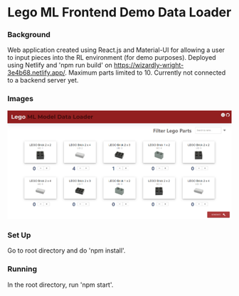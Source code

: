 # Lego ML Frontend Demo Data Loader

### Background

Web application created using React.js and Material-UI for allowing a user to input pieces into the RL environment (for demo purposes).
Deployed using Netlify and 'npm run build' on https://wizardly-wright-3e4b68.netlify.app/. Maximum parts limited to 10. Currently not connected to a backend server yet.

### Images

![Basic FE design](https://github.com/GV79/lego-ml-frontend/blob/master/exampleImage.PNG)

### Set Up

Go to root directory and do 'npm install'.

### Running

In the root directory, run 'npm start'.
